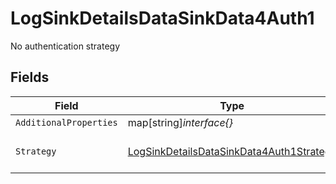 # LogSinkDetailsDataSinkData4Auth1

No authentication strategy


## Fields

| Field                                                                                                       | Type                                                                                                        | Required                                                                                                    | Description                                                                                                 | Example                                                                                                     |
| ----------------------------------------------------------------------------------------------------------- | ----------------------------------------------------------------------------------------------------------- | ----------------------------------------------------------------------------------------------------------- | ----------------------------------------------------------------------------------------------------------- | ----------------------------------------------------------------------------------------------------------- |
| `AdditionalProperties`                                                                                      | map[string]*interface{}*                                                                                    | :heavy_minus_sign:                                                                                          | N/A                                                                                                         |                                                                                                             |
| `Strategy`                                                                                                  | [LogSinkDetailsDataSinkData4Auth1Strategy](../../models/shared/logsinkdetailsdatasinkdata4auth1strategy.md) | :heavy_check_mark:                                                                                          | No authentication strategy                                                                                  | none                                                                                                        |